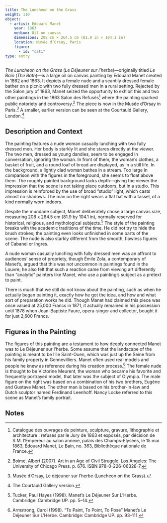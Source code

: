 ```yaml
---
title: The Luncheon on the Grass
weight: 110
object:
  - artist: Édouard Manet
    year: 1863
    medium: Oil on canvas
    dimensions: 208 cm × 264.5 cm (81.9 in × 104.1 in)
    location: Musée d’Orsay, Paris
    figure:
      - id: "cat1"
type: entry
---
```


*The Luncheon on the Grass* (*Le Déjeuner sur l’herbe*)—originally titled *Le
Bain* (*The Bath*)—is a large oil on canvas painting by Édouard Manet created
in 1862 and 1863. It depicts a female nude and a scantily dressed female bather
on a picnic with two fully dressed men in a rural setting. Rejected by the
Salon jury of 1863, Manet seized the opportunity to exhibit this and two other
paintings in the 1863 Salon des Refusés[^1] where the painting sparked public
notoriety and controversy.[^2] The piece is now in the Musée d’Orsay in
Paris.[^3] A smaller, earlier version can be seen at the Courtauld Gallery,
London.[^4]

## Description and Context

The painting features a nude woman casually lunching with two fully dressed men.
Her body is starkly lit and she stares directly at the viewer. The two men,
dressed as young dandies, seem to be engaged in conversation, ignoring the
woman. In front of them, the woman’s clothes, a basket of fruit, and a round
loaf of bread are displayed, as in a still life. In the background, a lightly
clad woman bathes in a stream. Too large in comparison with the figures in the
foreground, she seems to float above them. The roughly painted background lacks
depth—giving the viewer the impression that the scene is not taking place
outdoors, but in a studio. This impression is reinforced by the use of broad
“studio” light, which casts almost no shadows. The man on the right wears a flat
hat with a tassel, of a kind normally worn indoors.

Despite the mundane subject, Manet deliberately chose a large canvas size,
measuring 208 x 264.5 cm (81.9 by 104.1 in), normally reserved for historical,
religious, and mythological subjects.[^5] The style of the painting breaks with
the academic traditions of the time. He did not try to hide the brush strokes;
the painting even looks unfinished in some parts of the scene. The nude is also
starkly different from the smooth, flawless figures of Cabanel or Ingres.

A nude woman casually lunching with fully dressed men was an affront to
audiences’ sense of propriety, though Émile Zola, a contemporary of Manet’s,
argued that this was not uncommon in paintings found in the Louvre; he also felt
that such a reaction came from viewing art differently than “analytic” painters
like Manet, who use a painting’s subject as a pretext to paint.

There is much that we still do not know about the painting, such as when he
actually began painting it, exactly how he got the idea, and how and what sort
of preparation works he did. Though Manet had claimed this piece was once
valued at 25,000 Francs in 1871, it actually remained in his possession until
1878 when Jean-Baptiste Faure, opera-singer and collector, bought it for just
2,600 Francs.

## Figures in the Painting

The figures of this painting are a testament to how deeply connected Manet was
to Le Déjeuner sur l’herbe. Some assume that the landscape of the painting is
meant to be l’île Saint-Ouen, which was just up the Seine from his family
property in Gennevilliers. Manet often used real models and people he knew as
reference during his creation process.[^6] The female nude is thought to be
Victorine Meurent, the woman who became his favorite and frequently portrayed
model, that later was the subject of Olympia. The male figure on the right was
based on a combination of his two brothers, Eugène and Gustave Manet. The other
man is based on his brother-in-law and Dutch sculptor named Ferdinand Leenhoff.
Nancy Locke referred to this scene as Manet’s family portrait.

## Notes

[^1]: Catalogue des ouvrages de peinture, sculpture, gravure, lithographie et architecture : refusés par le Jury de 1863 et exposés, par décision de S.M. l’Empereur au salon annexe, palais des Champs-Elysées, le 15 mai 1863, Édouard Manet, Le Bain, no. 363, Bibliothèque nationale de France.

[^2]: Boime, Albert (2007). Art in an Age of Civil Struggle. Los Angeles: The University of Chicago Press. p. 676. ISBN 978-0-226-06328-7.

[^3]: Musée d’Orsay, Le déjeuner sur l’herbe (Luncheon on the Grass).

[^4]: The Courtauld Gallery version.

[^5]: Tucker, Paul Hayes (1998). Manet’s Le Déjeuner Sur L’Herbe. Cambridge: Cambridge UP. pp. 5–14.

[^6]: Armstrong, Carol (1998). “To Paint, To Point, To Pose” Manet’s Le Déjeuner Sur L’Herbe. Cambridge: Cambridge UP. pp. 93–111.
